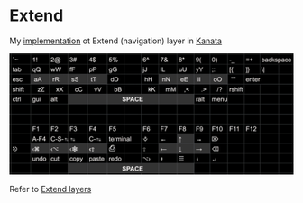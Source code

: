 # Extend

My [implementation](kanata.kbd#L30-L36) ot Extend (navigation) layer in [Kanata](https://github.com/jtroo/kanata)

![](Extend.jpg)

Refer to [Extend layers](https://colemakmods.github.io/ergonomic-mods/extend.html)
